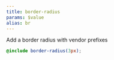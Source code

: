 ```yaml
---
title: border-radius
params: $value
alias: br
---
```


Add a border radius with vendor prefixes

```scss
@include border-radius(3px);
```